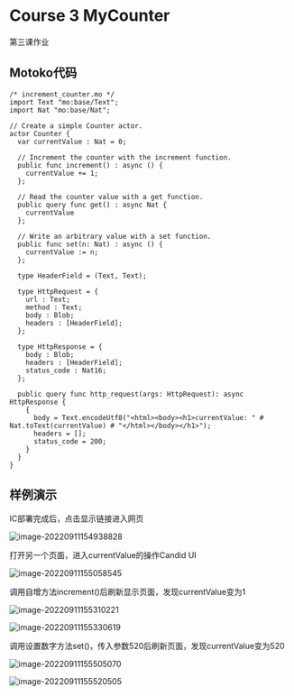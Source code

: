 # Course 3 MyCounter

第三课作业

## Motoko代码

```Motoko
/* increment_counter.mo */
import Text "mo:base/Text";
import Nat "mo:base/Nat";

// Create a simple Counter actor.
actor Counter {
  var currentValue : Nat = 0;

  // Increment the counter with the increment function.
  public func increment() : async () {
    currentValue += 1;
  };

  // Read the counter value with a get function.
  public query func get() : async Nat {
    currentValue
  };

  // Write an arbitrary value with a set function.
  public func set(n: Nat) : async () {
    currentValue := n;
  };

  type HeaderField = (Text, Text);

  type HttpRequest = {
    url : Text;
    method : Text;
    body : Blob;
    headers : [HeaderField];
  };

  type HttpResponse = {
    body : Blob;
    headers : [HeaderField];
    status_code : Nat16;
  };

  public query func http_request(args: HttpRequest): async HttpResponse {
    {
      body = Text.encodeUtf8("<html><body><h1>currentValue: " # Nat.toText(currentValue) # "</html></body></h1>");
      headers = [];
      status_code = 200;
    }
  }
}
```

## 样例演示

IC部署完成后，点击显示链接进入网页

![image-20220911154938828](C:\Users\Keikei\AppData\Roaming\Typora\typora-user-images\image-20220911154938828.png)

打开另一个页面，进入currentValue的操作Candid UI

![image-20220911155058545](C:\Users\Keikei\AppData\Roaming\Typora\typora-user-images\image-20220911155058545.png)

调用自增方法increment()后刷新显示页面，发现currentValue变为1

![image-20220911155310221](C:\Users\Keikei\AppData\Roaming\Typora\typora-user-images\image-20220911155310221.png)

![image-20220911155330619](C:\Users\Keikei\AppData\Roaming\Typora\typora-user-images\image-20220911155330619.png)

调用设置数字方法set()，传入参数520后刷新页面，发现currentValue变为520

![image-20220911155505070](C:\Users\Keikei\AppData\Roaming\Typora\typora-user-images\image-20220911155505070.png)

![image-20220911155520505](C:\Users\Keikei\AppData\Roaming\Typora\typora-user-images\image-20220911155520505.png)
